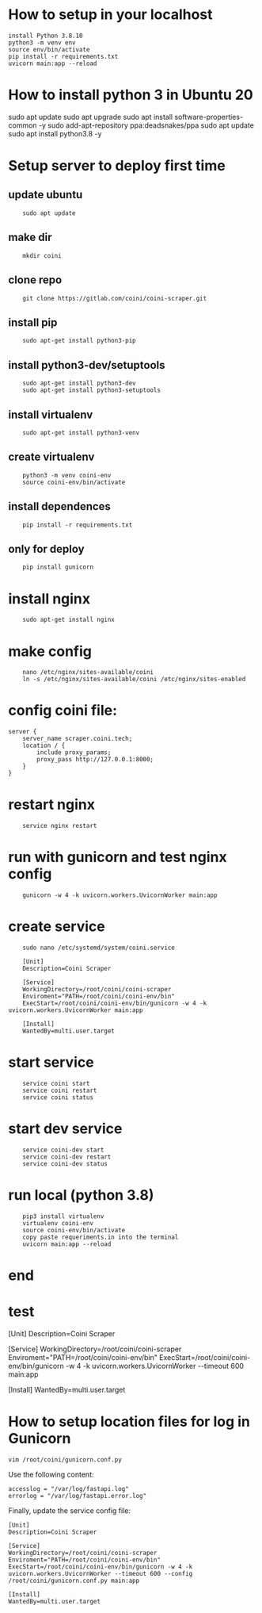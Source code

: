 # How to setup in your localhost
```
install Python 3.8.10 
python3 -m venv env
source env/bin/activate
pip install -r requirements.txt
uvicorn main:app --reload
```

# How to install python 3 in Ubuntu 20
sudo apt update
sudo apt upgrade
sudo apt install software-properties-common -y
sudo add-apt-repository ppa:deadsnakes/ppa
sudo apt update
sudo apt install python3.8 -y

# Setup server to deploy first time

## update ubuntu 
```
    sudo apt update
```
    
## make dir
```
    mkdir coini
```

## clone repo
```
    git clone https://gitlab.com/coini/coini-scraper.git
```

## install pip
```
    sudo apt-get install python3-pip
```

## install python3-dev/setuptools
```
    sudo apt-get install python3-dev
    sudo apt-get install python3-setuptools
```

## install virtualenv
```
    sudo apt-get install python3-venv
```

## create virtualenv
```
    python3 -m venv coini-env
    source coini-env/bin/activate
```

## install dependences
```
    pip install -r requirements.txt
```
    
## only for deploy
```
    pip install gunicorn
```

# install nginx
```
    sudo apt-get install nginx
```

# make config
```
    nano /etc/nginx/sites-available/coini
    ln -s /etc/nginx/sites-available/coini /etc/nginx/sites-enabled
```

# config coini file:
```
server {
    server_name scraper.coini.tech;
    location / {
        include proxy_params;
        proxy_pass http://127.0.0.1:8000;
    }
}
```

# restart nginx 
```
    service nginx restart
```


# run with gunicorn and test nginx config 
```
    gunicorn -w 4 -k uvicorn.workers.UvicornWorker main:app  
```


# create service 
```
    sudo nano /etc/systemd/system/coini.service
```

``` 
    [Unit]
    Description=Coini Scraper

    [Service]
    WorkingDirectory=/root/coini/coini-scraper
    Enviroment="PATH=/root/coini/coini-env/bin"
    ExecStart=/root/coini/coini-env/bin/gunicorn -w 4 -k uvicorn.workers.UvicornWorker main:app

    [Install]
    WantedBy=multi.user.target
```

    
# start service 
```
    service coini start
    service coini restart
    service coini status
```

# start dev service
```
    service coini-dev start
    service coini-dev restart
    service coini-dev status
```

# run local (python 3.8)
```
    pip3 install virtualenv
    virtualenv coini-env
    source coini-env/bin/activate
    copy paste requeriments.in into the terminal
    uvicorn main:app --reload
```
    

# end 

# test

[Unit]
Description=Coini Scraper

[Service]
WorkingDirectory=/root/coini/coini-scraper
Enviroment="PATH=/root/coini/coini-env/bin"
ExecStart=/root/coini/coini-env/bin/gunicorn -w 4 -k uvicorn.workers.UvicornWorker --timeout 600 main:app

[Install]
WantedBy=multi.user.target


# How to setup location files for log in Gunicorn
```
vim /root/coini/gunicorn.conf.py
```

Use the following content:
```
accesslog = "/var/log/fastapi.log"
errorlog = "/var/log/fastapi.error.log"
```

Finally, update the service config file:
```
[Unit]
Description=Coini Scraper

[Service]
WorkingDirectory=/root/coini/coini-scraper
Enviroment="PATH=/root/coini/coini-env/bin"
ExecStart=/root/coini/coini-env/bin/gunicorn -w 4 -k uvicorn.workers.UvicornWorker --timeout 600 --config /root/coini/gunicorn.conf.py main:app

[Install]
WantedBy=multi.user.target
```
